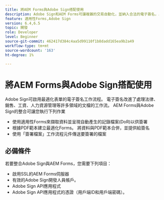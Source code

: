 ```yaml
---
title: 將AEM Forms與Adobe Sign搭配使用
description: Adobe Sign和AEM Forms可讓複雜的交易自動化，並納入合法的電子簽名，以提供順暢的數位體驗。
feature: 適用性Forms,Adobe Sign
version: 6.4,6.5
topic: 開發
role: Developer
level: Beginner
source-git-commit: 462417d384c4aa5d99110f1b8dadd165ea9b2a49
workflow-type: tm+mt
source-wordcount: '163'
ht-degree: 1%

---
```


# 將AEM Forms與Adobe Sign搭配使用

Adobe Sign可啟用最適化表單的電子簽名工作流程。 電子簽名改進了處理法律、銷售、工資、人力資源管理等許多領域的文檔的工作流。
AEM Forms與Adobe Sign的整合可讓您執行下列作業

* 使用適用性Forms來擷取資料並呈現自動產生的記錄檔案(DoR)以供簽署
* 根據PDF範本建立最適化Forms。 將資料與PDF範本合併，並提供給簽名
* 使用「簽署檔案」工作流程元件傳送要簽署的檔案

## 必備條件

若要整合Adobe Sign與AEM Forms，您需要下列項目：

* 啟用SSL的AEM Forms伺服器
* 有效的Adobe Sign開發人員帳戶。
* Adobe Sign API應用程式
* Adobe Sign API應用程式的憑證（用戶端ID和用戶端密碼）。

